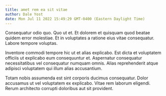 ```yaml
---
title: amet rem ea sit vitae
author: Dale Yost
date: Mon Jul 11 2022 15:49:29 GMT-0400 (Eastern Daylight Time)
---
```

Consequatur odio quo. Quo ut et. Et dolorem et quisquam quod beatae quidem error molestiae. Et in voluptates a ratione eius vitae consequatur. Labore tempore voluptas.

 Inventore commodi tempore hic ut et alias explicabo. Est dicta et voluptatem officiis ut explicabo eum consequuntur et. Aspernatur consequatur necessitatibus vel consequatur numquam omnis. Alias reprehenderit atque adipisci voluptatem qui illum alias accusantium.

 Totam nobis assumenda est sint corporis ducimus consequatur. Dolor accusamus ut vel voluptatem ex explicabo. Vitae rem laborum eligendi. Rerum architecto corrupti doloribus aut sit provident.